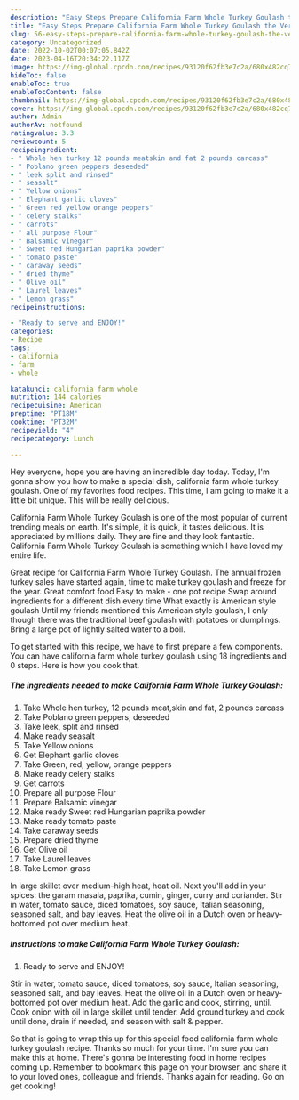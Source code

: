 ```yaml
---
description: "Easy Steps Prepare California Farm Whole Turkey Goulash the Very Delicious"
title: "Easy Steps Prepare California Farm Whole Turkey Goulash the Very Delicious"
slug: 56-easy-steps-prepare-california-farm-whole-turkey-goulash-the-very-delicious
category: Uncategorized
date: 2022-10-02T00:07:05.842Z
date: 2023-04-16T20:34:22.117Z
image: https://img-global.cpcdn.com/recipes/93120f62fb3e7c2a/680x482cq70/california-farm-whole-turkey-goulash-recipe-main-photo.jpg
hideToc: false
enableToc: true
enableTocContent: false
thumbnail: https://img-global.cpcdn.com/recipes/93120f62fb3e7c2a/680x482cq70/california-farm-whole-turkey-goulash-recipe-main-photo.jpg
cover: https://img-global.cpcdn.com/recipes/93120f62fb3e7c2a/680x482cq70/california-farm-whole-turkey-goulash-recipe-main-photo.jpg
author: Admin
authorAv: notfound
ratingvalue: 3.3
reviewcount: 5
recipeingredient:
- " Whole hen turkey 12 pounds meatskin and fat 2 pounds carcass"
- " Poblano green peppers deseeded"
- " leek split and rinsed"
- " seasalt"
- " Yellow onions"
- " Elephant garlic cloves"
- " Green red yellow orange peppers"
- " celery stalks"
- " carrots"
- " all purpose Flour"
- " Balsamic vinegar"
- " Sweet red Hungarian paprika powder"
- " tomato paste"
- " caraway seeds"
- " dried thyme"
- " Olive oil"
- " Laurel leaves"
- " Lemon grass"
recipeinstructions:

- "Ready to serve and ENJOY!"
categories:
- Recipe
tags:
- california
- farm
- whole

katakunci: california farm whole 
nutrition: 144 calories
recipecuisine: American
preptime: "PT18M"
cooktime: "PT32M"
recipeyield: "4"
recipecategory: Lunch

---
```



Hey everyone, hope you are having an incredible day today. Today, I'm gonna show you how to make a special dish, california farm whole turkey goulash. One of my favorites food recipes. This time, I am going to make it a little bit unique. This will be really delicious.

California Farm Whole Turkey Goulash is one of the most popular of current trending meals on earth. It's simple, it is quick, it tastes delicious. It is appreciated by millions daily. They are fine and they look fantastic. California Farm Whole Turkey Goulash is something which I have loved my entire life.

Great recipe for California Farm Whole Turkey Goulash. The annual frozen turkey sales have started again, time to make turkey goulash and freeze for the year. Great comfort food Easy to make - one pot recipe Swap around ingredients for a different dish every time What exactly is American style goulash Until my friends mentioned this American style goulash, I only though there was the traditional beef goulash with potatoes or dumplings. Bring a large pot of lightly salted water to a boil.


To get started with this recipe, we have to first prepare a few components. You can have california farm whole turkey goulash using 18 ingredients and 0 steps. Here is how you cook that.

<!--inarticleads1-->

##### The ingredients needed to make California Farm Whole Turkey Goulash:

1. Take  Whole hen turkey, 12 pounds meat,skin and fat, 2 pounds carcass
1. Take  Poblano green peppers, deseeded
1. Take  leek, split and rinsed
1. Make ready  seasalt
1. Take  Yellow onions
1. Get  Elephant garlic cloves
1. Take  Green, red, yellow, orange peppers
1. Make ready  celery stalks
1. Get  carrots
1. Prepare  all purpose Flour
1. Prepare  Balsamic vinegar
1. Make ready  Sweet red Hungarian paprika powder
1. Make ready  tomato paste
1. Take  caraway seeds
1. Prepare  dried thyme
1. Get  Olive oil
1. Take  Laurel leaves
1. Take  Lemon grass


In large skillet over medium-high heat, heat oil. Next you&#39;ll add in your spices: the garam masala, paprika, cumin, ginger, curry and coriander. Stir in water, tomato sauce, diced tomatoes, soy sauce, Italian seasoning, seasoned salt, and bay leaves. Heat the olive oil in a Dutch oven or heavy-bottomed pot over medium heat. 

<!--inarticleads2-->

##### Instructions to make California Farm Whole Turkey Goulash:


1. Ready to serve and ENJOY!

Stir in water, tomato sauce, diced tomatoes, soy sauce, Italian seasoning, seasoned salt, and bay leaves. Heat the olive oil in a Dutch oven or heavy-bottomed pot over medium heat. Add the garlic and cook, stirring, until. Cook onion with oil in large skillet until tender. Add ground turkey and cook until done, drain if needed, and season with salt &amp; pepper. 

So that is going to wrap this up for this special food california farm whole turkey goulash recipe. Thanks so much for your time. I'm sure you can make this at home. There's gonna be interesting food in home recipes coming up. Remember to bookmark this page on your browser, and share it to your loved ones, colleague and friends. Thanks again for reading. Go on get cooking!
